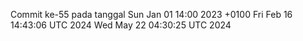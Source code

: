 Commit ke-55 pada tanggal Sun Jan 01 14:00 2023 +0100
Fri Feb 16 14:43:06 UTC 2024
Wed May 22 04:30:25 UTC 2024
